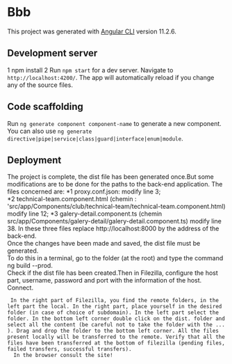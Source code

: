 # Bbb

This project was generated with [Angular CLI](https://github.com/angular/angular-cli) version 11.2.6.

## Development server
1 npm install
2 Run `npm start` for a dev server. Navigate to `http://localhost:4200/`. The app will automatically reload if you change any of the source files.

## Code scaffolding

Run `ng generate component component-name` to generate a new component. You can also use `ng generate directive|pipe|service|class|guard|interface|enum|module`.

## Deployment
The project is complete, the dist file has been generated once.But some modifications are to be done for the paths to the back-end application.
The files concerned are: 
*1 proxy.conf.json: modify line 3;  
*2 technical-team.component.html (chemin : 'src/app/Components/club/technical-team/technical-team.component.html) modify line 12; 
*3 galery-detail.component.ts (chemin src/app/Components/galery-detail/galery-detail.component.ts) modify line 38. 
In these three files replace http://localhost:8000 by the address of the back-end.  
 Once the changes have been made and saved, the dist file must be generated.  
  To do this in a terminal, go to the folder (at the root) and type the command ng build --prod.  
   Check if the dist file has been created.Then in Filezilla, configure the host part, username, password and port with the information of the host. Connect.  

     In the right part of Filezilla, you find the remote folders, in the left part the local. In the right part, place yourself in the desired folder (in case of choice of subdomain). In the left part select the folder. In the bottom left corner double click on the dist. folder and select all the content (be careful not to take the folder with the ... ). Drag and drop the folder to the bottom left corner. All the files present locally will be transferred to the remote. Verify that all the files have been transferred at the bottom of filezilla (pending files, failed transfers, successful transfers).  
      In the browser consult the site!
